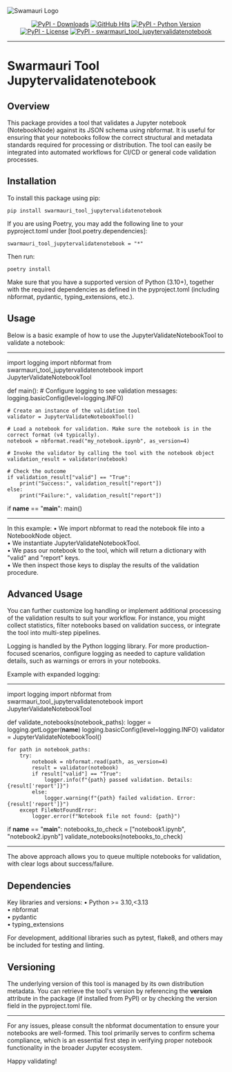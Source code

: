 
![Swamauri Logo](https://res.cloudinary.com/dbjmpekvl/image/upload/v1730099724/Swarmauri-logo-lockup-2048x757_hww01w.png)

<p align="center">
    <a href="https://pypi.org/project/swarmauri_tool_jupytervalidatenotebook/">
        <img src="https://img.shields.io/pypi/dm/swarmauri_tool_jupytervalidatenotebook" alt="PyPI - Downloads"/></a>
    <a href="https://github.com/swarmauri/swarmauri-sdk/pkgs/community/swarmauri_tool_jupytervalidatenotebook/README.md">
        <img src="https://hits.seeyoufarm.com/api/count/incr/badge.svg?url=https://github.com/swarmauri/swarmauri-sdk/pkgs/community/swarmauri_tool_jupytervalidatenotebook/README.md&count_bg=%2379C83D&title_bg=%23555555&icon=&icon_color=%23E7E7E7&title=hits&edge_flat=false" alt="GitHub Hits"/></a>
    <a href="https://pypi.org/project/swarmauri_tool_jupytervalidatenotebook/">
        <img src="https://img.shields.io/pypi/pyversions/swarmauri_tool_jupytervalidatenotebook" alt="PyPI - Python Version"/></a>
    <a href="https://pypi.org/project/swarmauri_tool_jupytervalidatenotebook/">
        <img src="https://img.shields.io/pypi/l/swarmauri_tool_jupytervalidatenotebook" alt="PyPI - License"/></a>
    <a href="https://pypi.org/project/swarmauri_tool_jupytervalidatenotebook/">
        <img src="https://img.shields.io/pypi/v/swarmauri_tool_jupytervalidatenotebook?label=swarmauri_tool_jupytervalidatenotebook&color=green" alt="PyPI - swarmauri_tool_jupytervalidatenotebook"/></a>
</p>

---

# Swarmauri Tool Jupytervalidatenotebook

## Overview
This package provides a tool that validates a Jupyter notebook (NotebookNode) against its JSON schema using nbformat. It is useful for ensuring that your notebooks follow the correct structural and metadata standards required for processing or distribution. The tool can easily be integrated into automated workflows for CI/CD or general code validation processes.

## Installation

To install this package using pip:

    pip install swarmauri_tool_jupytervalidatenotebook

If you are using Poetry, you may add the following line to your pyproject.toml under [tool.poetry.dependencies]:

    swarmauri_tool_jupytervalidatenotebook = "*"

Then run:

    poetry install

Make sure that you have a supported version of Python (3.10+), together with the required dependencies as defined in the pyproject.toml (including nbformat, pydantic, typing_extensions, etc.).

## Usage

Below is a basic example of how to use the JupyterValidateNotebookTool to validate a notebook:

-------------------------------------------------------------------

import logging
import nbformat
from swarmauri_tool_jupytervalidatenotebook import JupyterValidateNotebookTool

def main():
    # Configure logging to see validation messages:
    logging.basicConfig(level=logging.INFO)

    # Create an instance of the validation tool
    validator = JupyterValidateNotebookTool()

    # Load a notebook for validation. Make sure the notebook is in the correct format (v4 typically).
    notebook = nbformat.read("my_notebook.ipynb", as_version=4)

    # Invoke the validator by calling the tool with the notebook object
    validation_result = validator(notebook)

    # Check the outcome
    if validation_result["valid"] == "True":
        print("Success:", validation_result["report"])
    else:
        print("Failure:", validation_result["report"])

if __name__ == "__main__":
    main()

-------------------------------------------------------------------

In this example:
• We import nbformat to read the notebook file into a NotebookNode object.  
• We instantiate JupyterValidateNotebookTool.  
• We pass our notebook to the tool, which will return a dictionary with "valid" and "report" keys.  
• We then inspect those keys to display the results of the validation procedure.

## Advanced Usage

You can further customize log handling or implement additional processing of the validation results to suit your workflow. For instance, you might collect statistics, filter notebooks based on validation success, or integrate the tool into multi-step pipelines.

Logging is handled by the Python logging library. For more production-focused scenarios, configure logging as needed to capture validation details, such as warnings or errors in your notebooks.  

Example with expanded logging:

-------------------------------------------------------------------

import logging
import nbformat
from swarmauri_tool_jupytervalidatenotebook import JupyterValidateNotebookTool

def validate_notebooks(notebook_paths):
    logger = logging.getLogger(__name__)
    logging.basicConfig(level=logging.INFO)
    validator = JupyterValidateNotebookTool()

    for path in notebook_paths:
        try:
            notebook = nbformat.read(path, as_version=4)
            result = validator(notebook)
            if result["valid"] == "True":
                logger.info(f"{path} passed validation. Details: {result['report']}")
            else:
                logger.warning(f"{path} failed validation. Error: {result['report']}")
        except FileNotFoundError:
            logger.error(f"Notebook file not found: {path}")

if __name__ == "__main__":
    notebooks_to_check = ["notebook1.ipynb", "notebook2.ipynb"]
    validate_notebooks(notebooks_to_check)

-------------------------------------------------------------------

The above approach allows you to queue multiple notebooks for validation, with clear logs about success/failure.  

## Dependencies

Key libraries and versions:
• Python >= 3.10,<3.13  
• nbformat  
• pydantic  
• typing_extensions  

For development, additional libraries such as pytest, flake8, and others may be included for testing and linting.  

## Versioning
The underlying version of this tool is managed by its own distribution metadata. You can retrieve the tool's version by referencing the __version__ attribute in the package (if installed from PyPI) or by checking the version field in the pyproject.toml file.

-------------------------------------------------------------------

For any issues, please consult the nbformat documentation to ensure your notebooks are well-formed. This tool primarily serves to confirm schema compliance, which is an essential first step in verifying proper notebook functionality in the broader Jupyter ecosystem.

Happy validating!
